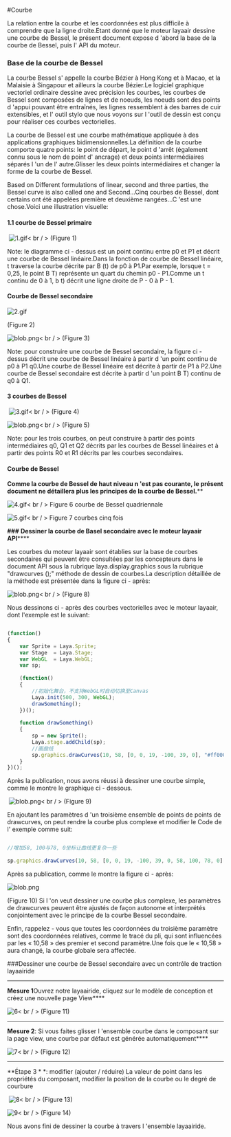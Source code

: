 #Courbe



La relation entre la courbe et les coordonnées est plus difficile à comprendre que la ligne droite.Etant donné que le moteur layaair dessine une courbe de Bessel, le présent document expose d 'abord la base de la courbe de Bessel, puis l' API du moteur.



### **Base de la courbe de Bessel**

La courbe Bessel s' appelle la courbe Bézier à Hong Kong et à Macao, et la Malaisie à Singapour et ailleurs la courbe Bézier.Le logiciel graphique vectoriel ordinaire dessine avec précision les courbes, les courbes de Bessel sont composées de lignes et de noeuds, les noeuds sont des points d 'appui pouvant être entraînés, les lignes ressemblent à des barres de cuir extensibles, et l' outil stylo que nous voyons sur l 'outil de dessin est conçu pour réaliser ces courbes vectorielles.

La courbe de Bessel est une courbe mathématique appliquée à des applications graphiques bidimensionnelles.La définition de la courbe comporte quatre points: le point de départ, le point d 'arrêt (également connu sous le nom de point d' ancrage) et deux points intermédiaires séparés l 'un de l' autre.Glisser les deux points intermédiaires et changer la forme de la courbe de Bessel.

Based on Different formulations of linear, second and three parties, the Bessel curve is also called one and Second...Cinq courbes de Bessel, dont certains ont été appelées première et deuxième rangées...C 'est une chose.Voici une illustration visuelle:

#### **1.1 courbe de Bessel primaire**



​        ![1.gif](gif/1.gif)< br / >
(Figure 1)

Note: le diagramme ci - dessus est un point continu entre p0 et P1 et décrit une courbe de Bessel linéaire.Dans la fonction de courbe de Bessel linéaire, t traverse la courbe décrite par B (t) de p0 à P1.Par exemple, lorsque t = 0,25, le point B T) représente un quart du chemin p0 - P1.Comme un t continu de 0 à 1, b t) décrit une ligne droite de P - 0 à P - 1.

#### **Courbe de Bessel secondaire**

​![2.gif](gif/2.gif)<br/>

(Figure 2)

​![blob.png](img/1.png)< br / >
(Figure 3)

Note: pour construire une courbe de Bessel secondaire, la figure ci - dessus décrit une courbe de Bessel linéaire à partir d 'un point continu de p0 à P1 q0.Une courbe de Bessel linéaire est décrite à partir de P1 à P2.Une courbe de Bessel secondaire est décrite à partir d 'un point B T) continu de q0 à Q1.

#### **3 courbes de Bessel**



​        ![3.gif](gif/3.gif)< br / >
(Figure 4)

​![blob.png](img/2.png)< br / >
(Figure 5)

Note: pour les trois courbes, on peut construire à partir des points intermédiaires q0, Q1 et Q2 décrits par les courbes de Bessel linéaires et à partir des points R0 et R1 décrits par les courbes secondaires.

#### **Courbe de Bessel**

**Comme la courbe de Bessel de haut niveau n 'est pas courante, le présent document ne détaillera plus les principes de la courbe de Bessel.****

​![4.gif](gif/4.gif)< br / >
Figure 6 courbe de Bessel quadriennale

​![5.gif](gif/5.gif)< br / >
Figure 7 courbes cinq fois



**###** **Dessiner la courbe de Basel secondaire avec le moteur layaair API******

Les courbes du moteur layaair sont établies sur la base de courbes secondaires qui peuvent être consultées par les concepteurs dans le document API sous la rubrique laya.display.graphics sous la rubrique "drawcurves ();" méthode de dessin de courbes.La description détaillée de la méthode est présentée dans la figure ci - après:

​![blob.png](img/3.png)< br / >
(Figure 8)

Nous dessinons ci - après des courbes vectorielles avec le moteur layaair, dont l'exemple est le suivant:


```javascript

(function()
{
    var Sprite = Laya.Sprite;
    var Stage  = Laya.Stage;
    var WebGL  = Laya.WebGL;
    var sp;
 
    (function()
    {
        //初始化舞台，不支持WebGL时自动切换至Canvas
        Laya.init(500, 300, WebGL);
        drawSomething();
    })();
 
    function drawSomething()
    {
        sp = new Sprite();
        Laya.stage.addChild(sp);
        //画曲线
        sp.graphics.drawCurves(10, 58, [0, 0, 19, -100, 39, 0], "#ff0000", 3);
    }
})();
```


Après la publication, nous avons réussi à dessiner une courbe simple, comme le montre le graphique ci - dessous.



​        ![blob.png](img/4.png)< br / >
(Figure 9)

En ajoutant les paramètres d 'un troisième ensemble de points de points de drawcurves, on peut rendre la courbe plus complexe et modifier le Code de l' exemple comme suit:


```javascript

//增加58, 100与78, 0坐标让曲线更复杂一些
   
sp.graphics.drawCurves(10, 58, [0, 0, 19, -100, 39, 0, 58, 100, 78, 0], "#ff0000", 3);
```


Après sa publication, comme le montre la figure ci - après:

​![blob.png](img/5.png)<br>

(Figure 10)
Si l 'on veut dessiner une courbe plus complexe, les paramètres de drawcurves peuvent être ajustés de façon autonome et interprétés conjointement avec le principe de la courbe Bessel secondaire.

Enfin, rappelez - vous que toutes les coordonnées du troisième paramètre sont des coordonnées relatives, comme le tracé du pli, qui sont influencées par les « 10,58 » des premier et second paramètre.Une fois que le « 10,58 » aura changé, la courbe globale sera affectée.



###Dessiner une courbe de Bessel secondaire avec un contrôle de traction layaairide
****
​**Mesure 1**Ouvrez notre layaairide, cliquez sur le modèle de conception et créez une nouvelle page View****

​![6](img/6.png)< br / >
(Figure 11)
****
**Mesure 2**: Si vous faites glisser l 'ensemble courbe dans le composant sur la page view, une courbe par défaut est générée automatiquement****

​![7](img/7.png)< br / >
(Figure 12)
****
**Étape 3 * *: modifier (ajouter / réduire) La valeur de point dans les propriétés du composant, modifier la position de la courbe ou le degré de courbure



​   	![8](img/8.png)< br / >
(Figure 13)

​![9](img/9.png)< br / >
(Figure 14)

Nous avons fini de dessiner la courbe à travers l 'ensemble layaairide.